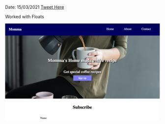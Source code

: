 Date: 15/03/2021 [Tweet Here]() 

Worked with Floats

![A screenshot of a webpage made with floats in css](./01.png)
